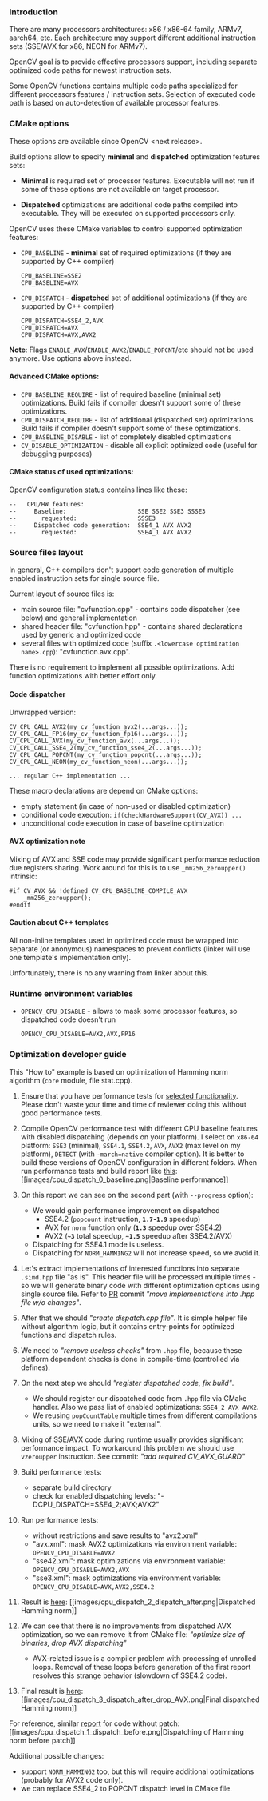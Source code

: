 ### Introduction

There are many processors architectures: x86 / x86-64 family, ARMv7, aarch64, etc.
Each architecture may support different additional instruction sets (SSE/AVX for x86, NEON for ARMv7).

OpenCV goal is to provide effective processors support, including separate optimized code paths for newest instruction sets.

Some OpenCV functions contains multiple code paths specialized for different processors features / instruction sets.
Selection of executed code path is based on auto-detection of available processor features.

### CMake options

These options are available since OpenCV &lt;next release&gt;.

Build options allow to specify **minimal** and **dispatched** optimization features sets:

* **Minimal** is required set of processor features. Executable will not run if some of these options are not available on target processor.

* **Dispatched** optimizations are additional code paths compiled into executable. They will be executed on supported processors only.

OpenCV uses these CMake variables to control supported optimization features:

* `CPU_BASELINE` - **minimal** set of required optimizations (if they are supported by C++ compiler)
  ```
  CPU_BASELINE=SSE2
  CPU_BASELINE=AVX
  ```
* `CPU_DISPATCH` - **dispatched** set of additional optimizations (if they are supported by C++ compiler)
  ```
  CPU_DISPATCH=SSE4_2,AVX
  CPU_DISPATCH=AVX
  CPU_DISPATCH=AVX,AVX2
  ```

**Note**: Flags `ENABLE_AVX`/`ENABLE_AVX2`/`ENABLE_POPCNT`/etc should not be used anymore. Use options above instead.

#### Advanced CMake options:

* `CPU_BASELINE_REQUIRE` - list of required baseline (minimal set) optimizations. Build fails if compiler doesn't support some of these optimizations.
* `CPU_DISPATCH_REQUIRE` - list of additional (dispatched set) optimizations. Build fails if compiler doesn't support some of these optimizations.
* `CPU_BASELINE_DISABLE` - list of completely disabled optimizations
* `CV_DISABLE_OPTIMIZATION` - disable all explicit optimized code (useful for debugging purposes)

#### CMake status of used optimizations:

OpenCV configuration status contains lines like these:
```
--   CPU/HW features:
--     Baseline:                    SSE SSE2 SSE3 SSSE3
--       requested:                 SSSE3
--     Dispatched code generation:  SSE4_1 AVX AVX2
--       requested:                 SSE4_1 AVX AVX2
```

### Source files layout

In general, C++ compilers don't support code generation of multiple enabled instruction sets for single source file.

Current layout of source files is:

* main source file: "cvfunction.cpp" - contains code dispatcher (see below) and general implementation
* shared header file: "cvfunction.hpp" - contains shared declarations used by generic and optimized code
* several files with optimized code (suffix `.<lowercase optimization name>.cpp`): "cvfunction.avx.cpp".

There is no requirement to implement all possible optimizations. Add function optimizations with better effort only.

#### Code dispatcher

Unwrapped version:

```
CV_CPU_CALL_AVX2(my_cv_function_avx2(...args...));
CV_CPU_CALL_FP16(my_cv_function_fp16(...args...));
CV_CPU_CALL_AVX(my_cv_function_avx(...args...));
CV_CPU_CALL_SSE4_2(my_cv_function_sse4_2(...args...));
CV_CPU_CALL_POPCNT(my_cv_function_popcnt(...args...));
CV_CPU_CALL_NEON(my_cv_function_neon(...args...));

... regular C++ implementation ...
```

These macro declarations are depend on CMake options:

* empty statement (in case of non-used or disabled optimization)
* conditional code execution: `if(checkHardwareSupport(CV_AVX)) ...`
* unconditional code execution in case of baseline optimization

#### AVX optimization note

Mixing of AVX and SSE code may provide significant performance reduction due registers sharing. Work around for this is to use `_mm256_zeroupper()` intrinsic:

```
#if CV_AVX && !defined CV_CPU_BASELINE_COMPILE_AVX
    _mm256_zeroupper();
#endif
```

#### Caution about C++ templates

All non-inline templates used in optimized code must be wrapped into separate (or anonymous) namespaces to prevent conflicts (linker will use one template's implementation only).

Unfortunately, there is no any warning from linker about this.

### Runtime environment variables

* `OPENCV_CPU_DISABLE` - allows to mask some processor features, so dispatched code doesn't run
  ```
  OPENCV_CPU_DISABLE=AVX2,AVX,FP16
  ```

### Optimization developer guide

This "How to" example is based on optimization of Hamming norm algorithm (`core` module, file stat.cpp).

1. Ensure that you have performance tests for [selected functionality](https://github.com/opencv/opencv/pull/9063). Please don't waste your time and time of reviewer doing this without good performance tests.

2. Compile OpenCV performance test with different CPU baseline features with disabled dispatching (depends on your platform). I select on `x86-64` platform: `SSE3` (minimal), `SSE4.1`, `SSE4.2`, `AVX`, `AVX2` (max level on my platform), `DETECT` (with `-march=native` compiler option).
It is better to build these versions of OpenCV configuration in different folders. When run performance tests and build report like [this](../images/cpu_dispatch_0_baseline.png):
[[images/cpu_dispatch_0_baseline.png|Baseline performance]]

3. On this report we can see on the second part (with `--progress` option):
    - We would gain performance improvement on dispatched
        * SSE4.2 (`popcount` instruction, **`1.7-1.9`** speedup)
        * AVX for `norm` function only (**`1.3`** speedup over SSE4.2)
        * AVX2 (**`~3`** total speedup, **`~1.5`** speedup after SSE4.2/AVX)
    - Dispatching for SSE4.1 mode is useless.
    - Dispatching for `NORM_HAMMING2` will not increase speed, so we avoid it.

4. Let's extract implementations of interested functions into separate `.simd.hpp` file "as is". This header file will be processed multiple times - so we will generate binary code with different optimization options using single source file.
Refer to [PR](https://github.com/opencv/opencv/pull/9074) commit *"move implementations into .hpp file w/o changes"*.

5. After that we should *"create dispatch.cpp file"*. It is simple helper file without algorithm logic, but it contains entry-points for optimized functions and dispatch rules.

6. We need to *"remove useless checks"* from `.hpp` file, because these platform dependent checks is done in compile-time (controlled via defines).

7. On the next step we should *"register dispatched code, fix build"*.
    - We should register our dispatched code from `.hpp` file via CMake handler. Also we pass list of enabled optimizations: `SSE4_2 AVX AVX2`.
    - We reusing `popCountTable` multiple times from different compilations units, so we need to make it "external".

8. Mixing of SSE/AVX code during runtime usually provides significant performance impact. To workaround this problem we should use `vzeroupper` instruction. See commit: *"add required CV_AVX_GUARD"*

9. Build performance tests:
    - separate build directory
    - check for enabled dispatching levels: "-DCPU_DISPATCH=SSE4_2;AVX;AVX2"

10. Run performance tests:
    - without restrictions and save results to "avx2.xml"
    - "avx.xml": mask AVX2 optimizations via environment variable: `OPENCV_CPU_DISABLE=AVX2`
    - "sse42.xml": mask optimizations via environment variable: `OPENCV_CPU_DISABLE=AVX2,AVX`
    - "sse3.xml": mask optimizations via environment variable: `OPENCV_CPU_DISABLE=AVX,AVX2,SSE4.2`

10. Result is [here](../images/cpu_dispatch_2_dispatch_after.png):
[[images/cpu_dispatch_2_dispatch_after.png|Dispatched Hamming norm]]

11. We can see that there is no improvements from dispatched AVX optimization, so we can remove it from CMake file: *"optimize size of binaries, drop AVX dispatching"*
    - AVX-related issue is a compiler problem with processing of unrolled loops. Removal of these loops before generation of the first report resolves this strange behavior (slowdown of SSE4.2 code).

12. Final result is [here](../images/cpu_dispatch_3_dispatch_after_drop_AVX.png):
[[images/cpu_dispatch_3_dispatch_after_drop_AVX.png|Final dispatched Hamming norm]]


For reference, similar [report](../images/cpu_dispatch_1_dispatch_before.png) for code without patch:
[[images/cpu_dispatch_1_dispatch_before.png|Dispatching of Hamming norm before patch]]

Additional possible changes:
- support `NORM_HAMMING2` too, but this will require additional optimizations (probably for AVX2 code only).
- we can replace SSE4_2 to POPCNT dispatch level in CMake file.
